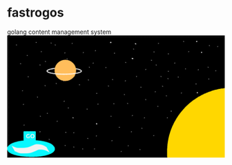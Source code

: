 # fastrogos
golang content management system
![alt fastrogos](https://github.com/atrariksa/fastrogos/blob/main/docs/images/fastrogos.png)
